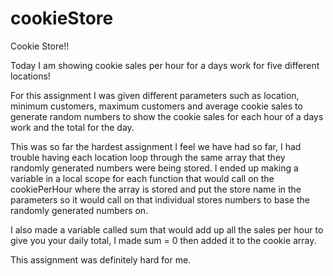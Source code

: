 # cookieStore
Cookie Store!!

  Today I am showing cookie sales per hour for a days work for five different locations!

  For this assignment I was given different parameters such as location, minimum customers,
  maximum customers and average cookie sales to generate random numbers to show the cookie sales
  for each hour of a days work and the total for the day.

 This was so far the hardest assignment I feel we have had so far, I had trouble having each location
 loop through the same array that they randomly generated numbers were being stored. I ended up making
 a variable in a local scope for each function that would call on the cookiePerHour where the array is stored
 and put the store name in the parameters so it would call on that individual stores numbers to base the randomly generated
 numbers on.

 I also made a variable called sum that would add up all the sales per hour to give you your daily total,
 I made sum = 0 then added it to the cookie array.

 This assignment was definitely hard for me.
